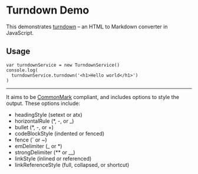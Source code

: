 Turndown Demo
=============

This demonstrates [turndown](https://github.com/domchristie/turndown) – an HTML to Markdown converter in JavaScript.

Usage
-----

    var turndownService = new TurndownService()
    console.log(
      turndownService.turndown('<h1>Hello world</h1>')
    )

* * *

It aims to be [CommonMark](http://commonmark.org/) compliant, and includes options to style the output. These options include:

*   headingStyle (setext or atx)
*   horizontalRule (*, -, or _)
*   bullet (*, -, or +)
*   codeBlockStyle (indented or fenced)
*   fence (` or ~)
*   emDelimiter (_ or *)
*   strongDelimiter (** or __)
*   linkStyle (inlined or referenced)
*   linkReferenceStyle (full, collapsed, or shortcut)
